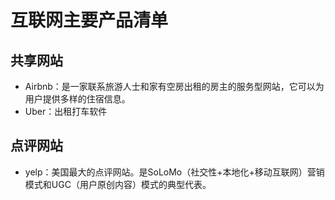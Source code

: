 # 互联网主要产品清单

## 共享网站

- Airbnb：是一家联系旅游人士和家有空房出租的房主的服务型网站，它可以为用户提供多样的住宿信息。
- Uber：出租打车软件

## 点评网站

- yelp：美国最大的点评网站。是SoLoMo（社交性+本地化+移动互联网）营销模式和UGC（用户原创内容）模式的典型代表。
